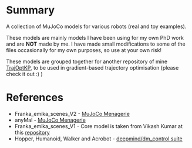 # Summary

A collection of MuJoCo models for various robots (real and toy examples).

These models are mainly models I have been using for my own PhD work and are **NOT** made by me. I have made small modifications to some of the files occasionally for my own purposes, so use at your own risk!

These models are grouped together for another repository of mine [TrajOptKP](https://github.com/DMackRus/TrajOptKP), to be used in gradient-based trajectory optimisation (please check it out :) )

# References

- Franka_emika_scenes_V2 - [MuJoCo Menagerie](https://github.com/google-deepmind/mujoco_menagerie)
- anyMal - [MuJoCo Menagerie](https://github.com/google-deepmind/mujoco_menagerie)
- Franka_emika_scenes_V1 - Core model is taken from Vikash Kumar at this [repository](https://github.com/vikashplus/franka_sim)
- Hopper, Humanoid, Walker and Acrobot - 
[deepmind/dm_control suite](https://github.com/google-deepmind/dm_control/tree/main/dm_control/suite)